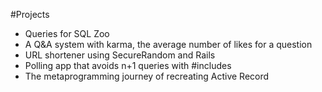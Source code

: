 #Projects

- Queries for SQL Zoo
- A Q&A system with karma, the average number of likes for a question
- URL shortener using SecureRandom and Rails
- Polling app that avoids n+1 queries with #includes
- The metaprogramming journey of recreating Active Record